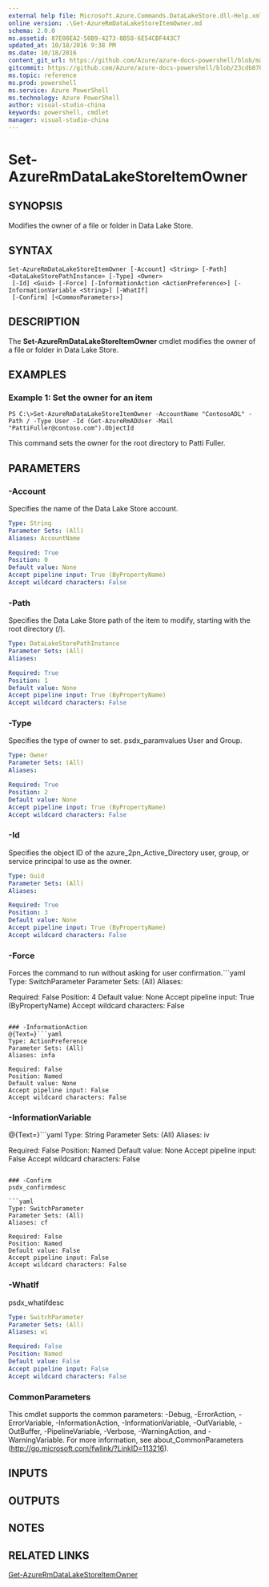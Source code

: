 ```yaml
---
external help file: Microsoft.Azure.Commands.DataLakeStore.dll-Help.xml
online version: .\Get-AzureRmDataLakeStoreItemOwner.md
schema: 2.0.0
ms.assetid: 87E08EA2-50B9-4273-8B58-6E54CBF443C7
updated_at: 10/18/2016 9:38 PM
ms.date: 10/18/2016
content_git_url: https://github.com/Azure/azure-docs-powershell/blob/master/azureps-cmdlets-docs/ResourceManager/AzureRM.DataLakeStore/v1.0.12/Set-AzureRmDataLakeStoreItemOwner.md
gitcommit: https://github.com/Azure/azure-docs-powershell/blob/23cdb8705d4ab9807c0e21b238f3b134a7d49c7d/azureps-cmdlets-docs/ResourceManager/AzureRM.DataLakeStore/v1.0.12/Set-AzureRmDataLakeStoreItemOwner.md
ms.topic: reference
ms.prod: powershell
ms.service: Azure PowerShell
ms.technology: Azure PowerShell
author: visual-studio-china
keywords: powershell, cmdlet
manager: visual-studio-china
---
```


# Set-AzureRmDataLakeStoreItemOwner

## SYNOPSIS
Modifies the owner of a file or folder in Data Lake Store.

## SYNTAX

```
Set-AzureRmDataLakeStoreItemOwner [-Account] <String> [-Path] <DataLakeStorePathInstance> [-Type] <Owner>
 [-Id] <Guid> [-Force] [-InformationAction <ActionPreference>] [-InformationVariable <String>] [-WhatIf]
 [-Confirm] [<CommonParameters>]
```

## DESCRIPTION
The **Set-AzureRmDataLakeStoreItemOwner** cmdlet modifies the owner of a file or folder in Data Lake Store.

## EXAMPLES

### Example 1: Set the owner for an item
```
PS C:\>Set-AzureRmDataLakeStoreItemOwner -AccountName "ContosoADL" -Path / -Type User -Id (Get-AzureRmADUser -Mail "PattiFuller@contoso.com").ObjectId
```

This command sets the owner for the root directory to Patti Fuller.

## PARAMETERS

### -Account
Specifies the name of the Data Lake Store account.

```yaml
Type: String
Parameter Sets: (All)
Aliases: AccountName

Required: True
Position: 0
Default value: None
Accept pipeline input: True (ByPropertyName)
Accept wildcard characters: False
```

### -Path
Specifies the Data Lake Store path of the item to modify, starting with the root directory (/).

```yaml
Type: DataLakeStorePathInstance
Parameter Sets: (All)
Aliases: 

Required: True
Position: 1
Default value: None
Accept pipeline input: True (ByPropertyName)
Accept wildcard characters: False
```

### -Type
Specifies the type of owner to set.
psdx_paramvalues User and Group.

```yaml
Type: Owner
Parameter Sets: (All)
Aliases: 

Required: True
Position: 2
Default value: None
Accept pipeline input: True (ByPropertyName)
Accept wildcard characters: False
```

### -Id
Specifies the object ID of the azure_2pn_Active_Directory user, group, or service principal to use as the owner.

```yaml
Type: Guid
Parameter Sets: (All)
Aliases: 

Required: True
Position: 3
Default value: None
Accept pipeline input: True (ByPropertyName)
Accept wildcard characters: False
```

### -Force
Forces the command to run without asking for user confirmation.```yaml
Type: SwitchParameter
Parameter Sets: (All)
Aliases: 

Required: False
Position: 4
Default value: None
Accept pipeline input: True (ByPropertyName)
Accept wildcard characters: False
```

### -InformationAction
@{Text=}```yaml
Type: ActionPreference
Parameter Sets: (All)
Aliases: infa

Required: False
Position: Named
Default value: None
Accept pipeline input: False
Accept wildcard characters: False
```

### -InformationVariable
@{Text=}```yaml
Type: String
Parameter Sets: (All)
Aliases: iv

Required: False
Position: Named
Default value: None
Accept pipeline input: False
Accept wildcard characters: False
```

### -Confirm
psdx_confirmdesc

```yaml
Type: SwitchParameter
Parameter Sets: (All)
Aliases: cf

Required: False
Position: Named
Default value: False
Accept pipeline input: False
Accept wildcard characters: False
```

### -WhatIf
psdx_whatifdesc

```yaml
Type: SwitchParameter
Parameter Sets: (All)
Aliases: wi

Required: False
Position: Named
Default value: False
Accept pipeline input: False
Accept wildcard characters: False
```

### CommonParameters
This cmdlet supports the common parameters: -Debug, -ErrorAction, -ErrorVariable, -InformationAction, -InformationVariable, -OutVariable, -OutBuffer, -PipelineVariable, -Verbose, -WarningAction, and -WarningVariable. For more information, see about_CommonParameters (http://go.microsoft.com/fwlink/?LinkID=113216).

## INPUTS

## OUTPUTS

## NOTES

## RELATED LINKS

[Get-AzureRmDataLakeStoreItemOwner](.\Get-AzureRmDataLakeStoreItemOwner.md)


